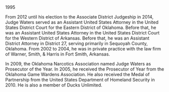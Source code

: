 ﻿---
fname: 'Kyle'
lname: 'Waters'
id: 1112
published: false
layout: judge-bio
---
1995

From 2012 until his election to the Associate District Judgeship in
2014, Judge Waters served as an Assistant United States Attorney in the
United States District Court for the Eastern District of Oklahoma.
Before that, he was an Assistant United States Attorney in the United
States District Court for the Western District of Arkansas. Before that,
he was an Assistant District Attorney in District 27, serving primarily
in Sequoyah County, Oklahoma. From 2002 to 2004, he was in private
practice with the law firm of Warner, Smith, & Harris in Fort Smith,
Arkansas.

In 2009, the Oklahoma Narcotics Association named Judge Waters as
Prosecutor of the Year. In 2005, he received the Prosecutor of Year from
the Oklahoma Game Wardens Association. He also received the Medal of
Partnership from the United States Department of Homeland Security in
2010. He is also a member of Ducks Unlimited.
